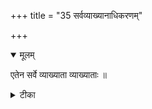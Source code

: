+++
title = "35 सर्वव्याख्यानाधिकरणम्"

+++


<details open><summary>मूलम्</summary>

एतेन सर्वे व्याख्याता व्याख्याताः ॥
</details>



<details><summary>टीका</summary>

न्यायेन चैतदन्तेन जगत्कारणवादिनः । वेदान्तास्तु परब्रह्मबोधका इति निश्चितम् ॥ [138]
</details>

